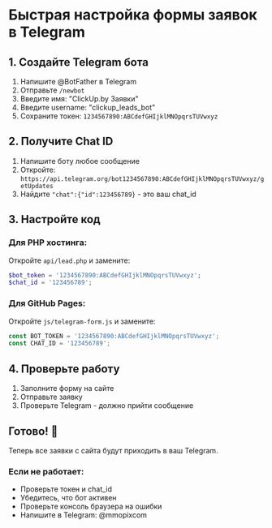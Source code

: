 # Быстрая настройка формы заявок в Telegram

## 1. Создайте Telegram бота
1. Напишите @BotFather в Telegram
2. Отправьте `/newbot`
3. Введите имя: "ClickUp.by Заявки"
4. Введите username: "clickup_leads_bot"
5. Сохраните токен: `1234567890:ABCdefGHIjklMNOpqrsTUVwxyz`

## 2. Получите Chat ID
1. Напишите боту любое сообщение
2. Откройте: `https://api.telegram.org/bot1234567890:ABCdefGHIjklMNOpqrsTUVwxyz/getUpdates`
3. Найдите `"chat":{"id":123456789}` - это ваш chat_id

## 3. Настройте код

### Для PHP хостинга:
Откройте `api/lead.php` и замените:
```php
$bot_token = '1234567890:ABCdefGHIjklMNOpqrsTUVwxyz';
$chat_id = '123456789';
```

### Для GitHub Pages:
Откройте `js/telegram-form.js` и замените:
```javascript
const BOT_TOKEN = '1234567890:ABCdefGHIjklMNOpqrsTUVwxyz';
const CHAT_ID = '123456789';
```

## 4. Проверьте работу
1. Заполните форму на сайте
2. Отправьте заявку
3. Проверьте Telegram - должно прийти сообщение

## Готово! 🎉

Теперь все заявки с сайта будут приходить в ваш Telegram.

### Если не работает:
- Проверьте токен и chat_id
- Убедитесь, что бот активен
- Проверьте консоль браузера на ошибки
- Напишите в Telegram: @mmopixcom
